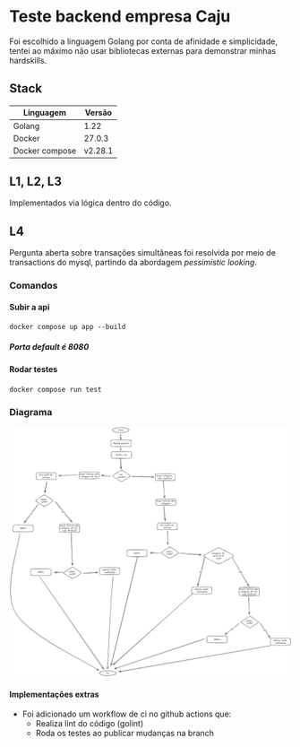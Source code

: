 # Teste backend empresa Caju

Foi escolhido a linguagem Golang por conta de afinidade e simplicidade, tentei ao máximo não usar bibliotecas externas para demonstrar minhas hardskills.

## Stack

| Linguagem      | Versão |
| ---------      | -------|
| Golang         | 1.22   |
| Docker         | 27.0.3 |
| Docker compose | v2.28.1 |

## L1, L2, L3

Implementados via lógica dentro do código.

## L4

Pergunta aberta sobre transações simultâneas foi resolvida por meio de transactions do mysql, partindo da abordagem *pessimistic looking*.

### Comandos

#### Subir a api

```
docker compose up app --build
```

##### *Porta default é 8080*

#### Rodar testes

```
docker compose run test
```

### Diagrama

![Diagram](assets/transaction_diagram.png)

#### Implementações extras

- Foi adicionado um workflow de ci no github actions que:
  - Realiza lint do código (golint)
  - Roda os testes ao publicar mudanças na branch
